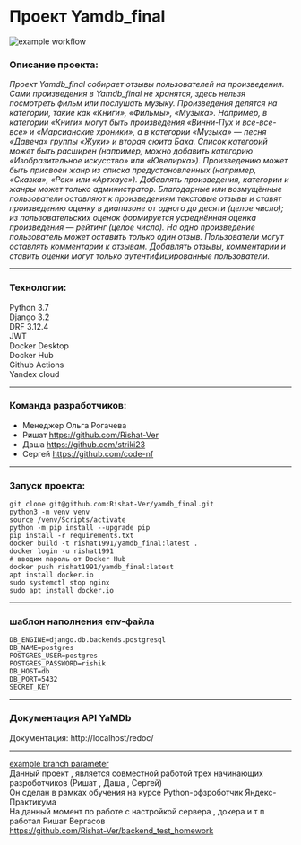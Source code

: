 # Проект **Yamdb_final**
![example workflow](https://github.com/Rishat-Ver/yamdb_final/actions/workflows/yamdb_workflow.yml/badge.svg)

### **Описание проекта:**
*Проект Yamdb_final собирает отзывы пользователей на произведения. Сами произведения в Yamdb_final не хранятся, здесь нельзя посмотреть фильм или послушать музыку.*
*Произведения делятся на категории, такие как «Книги», «Фильмы», «Музыка». Например, в категории «Книги» могут быть произведения «Винни-Пух и все-все-все» и «Марсианские хроники», а в категории «Музыка» — песня «Давеча» группы «Жуки» и вторая сюита Баха. Список категорий может быть расширен (например, можно добавить категорию «Изобразительное искусство» или «Ювелирка»).* 
*Произведению может быть присвоен жанр из списка предустановленных (например, «Сказка», «Рок» или «Артхаус»).* 
*Добавлять произведения, категории и жанры может только администратор.*
*Благодарные или возмущённые пользователи оставляют к произведениям текстовые отзывы и ставят произведению оценку в диапазоне от одного до десяти (целое число); из пользовательских оценок формируется усреднённая оценка произведения — рейтинг (целое число). На одно произведение пользователь может оставить только один отзыв.*
*Пользователи могут оставлять комментарии к отзывам.*
*Добавлять отзывы, комментарии и ставить оценки могут только аутентифицированные пользователи.*

---

### **Технологии:**
Python 3.7 <br>
Django 3.2 <br>
DRF 3.12.4 <br>
JWT <br>
Docker Desktop <br>
Docker Hub <br>
Github Actions <br>
Yandex cloud

---

### **Команда разработчиков:**
- Менеджер Ольга Рогачева
- Ришат https://github.com/Rishat-Ver
- Даша https://github.com/striki23
- Сергей https://github.com/code-nf

---

### **Запуск проекта:**
```
git clone git@github.com:Rishat-Ver/yamdb_final.git
python3 -m venv venv
source /venv/Scripts/activate 
python -m pip install --upgrade pip
pip install -r requirements.txt
docker build -t rishat1991/yamdb_final:latest .
docker login -u rishat1991 
# вводим пароль от Docker Hub
docker push rishat1991/yamdb_final:latest
apt install docker.io
sudo systemctl stop nginx
sudo apt install docker.io

```

---

### **шаблон наполнения env-файла**

```
DB_ENGINE=django.db.backends.postgresql
DB_NAME=postgres
POSTGRES_USER=postgres
POSTGRES_PASSWORD=rishik
DB_HOST=db
DB_PORT=5432
SECRET_KEY

```

---

### **Документация API YaMDb**
Документация: http://localhost/redoc/

---

[example branch parameter](https://github.com/Rishat-Ver/yamdb_final/actions/workflows/yamdb_workflow.yml/badge.svg) <br>
Данный проект , является совместной работой трех начинающих разроботчиков (Ришат , Даша , Сергей) <br>
Он сделан в рамках обучения на курсе Python-рфзроботчик Яндекс-Практикума <br>
На данный момент по работе с настройкой сервера , докера и т п работал Ришат Вергасов <br>
https://github.com/Rishat-Ver/backend_test_homework